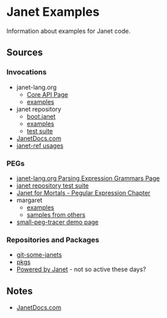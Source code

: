# Janet Examples

Information about examples for Janet code.

## Sources

### Invocations

* janet-lang.org
  * [Core API Page](https://janet-lang.org/api/index.html)
  * [examples](https://github.com/janet-lang/janet-lang.org/tree/master/examples)
* janet repository
  * [boot.janet](https://github.com/janet-lang/janet/blob/master/src/boot/boot.janet)
  * [examples](https://github.com/janet-lang/janet/tree/master/examples)
  * [test suite](https://github.com/janet-lang/janet/tree/master/test)
* [JanetDocs.com](https://janetdocs.com)
* [janet-ref
  usages](https://github.com/sogaiu/janet-ref/tree/master/janet-ref/usages)

### PEGs

* [janet-lang.org Parsing Expression Grammars
  Page](https://janet-lang.org/docs/peg.html)
* [janet repository test
  suite](https://github.com/janet-lang/janet/blob/master/test/suite-peg.janet)
* [Janet for Mortals - Pegular Expression
  Chapter](https://janet.guide/pegular-expressions/)
* margaret
  * [examples](https://github.com/sogaiu/margaret/tree/master/examples)
  * [samples from
    others](https://github.com/sogaiu/margaret/tree/master/samples/pegs)
* [small-peg-tracer demo page](https://sogaiu.github.io/spt/)

### Repositories and Packages

* [git-some-janets](https://github.com/sogaiu/git-some-janets/blob/master/git-some-janets.janet)
* [pkgs](https://github.com/janet-lang/pkgs/)
* [Powered by
  Janet](https://goto-engineering.github.io/powered-by-janet/) - not so active these days?

## Notes

* [JanetDocs.com](doc/janetdocs.md)

